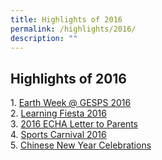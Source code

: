 ```yaml
---
title: Highlights of 2016
permalink: /highlights/2016/
description: ""
---
```

## Highlights of 2016

1. [Earth Week @ GESPS 2016](/permalink/2016-point1/)<br>
2. [Learning Fiesta 2016](/permalink/2016-point2/)<br>
3. [2016 ECHA Letter to Parents](/permalink/2016-point3/)<br>
4. [Sports Carnival 2016](/permalink/2016-point4/)<br>
5. [Chinese New Year Celebrations](https://ganengsengpri-moe-edu-sg-admin.cwp.sg/others/featured/highlights/highlights-of-2016/chinese-new-year-celebrations)